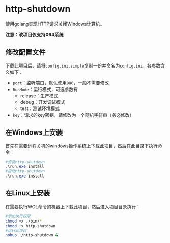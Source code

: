 # http-shutdown
使用golang实现HTTP请求关闭Windows计算机。

**注意：改项目仅支持X64系统**

## 修改配置文件

下载此项目后，请将`config.ini.simple`复制一份并命名为`config.ini`，各参数含义如下：

* `port`：监听端口，默认使用`886`，一般不需要修改
* `RunMode`：运行模式，可选参数有
  * release：生产模式
  * debug：开发调试模式
  * test：测试环境模式
* `key`：请求的key密钥，请修改为一个随机字符串（务必修改）

## 在Windows上安装

首先在需要远程关机的windows操作系统上下载此项目，然后在此目录下执行命令：

```powershell
#安装http-shutdown
.\run.exe install
#启动http-shutdown
.\run.exe install
```

## 在Linux上安装

在需要执行WOL命令的机器上下载此项目，然后进入项目目录执行：

```bash
#添加执行权限
chmod +x ./bin/*
chmod +x http-shutdown
#运行此项目
nohup ./http-shutdown &
```

